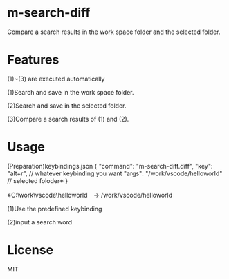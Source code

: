 # m-search-diff
Compare a search results in the work space folder and the selected folder.

# Features
(1)~(3) are executed automatically

(1)Search and save in the work space folder.

(2)Search and save in the selected folder.

(3)Compare a search results of (1) and (2).

# Usage

(Preparation)keybindings.json
    {
        "command": "m-search-diff.diff",
        "key": "alt+r",                    // whatever keybinding you want
        "args": "/work/vscode/helloworld"  // selected foloder※
    }
    
※C:\work\vscode\helloworld　→ /work/vscode/helloworld

(1)Use the predefined keybinding

(2)input a search word


# License
MIT
